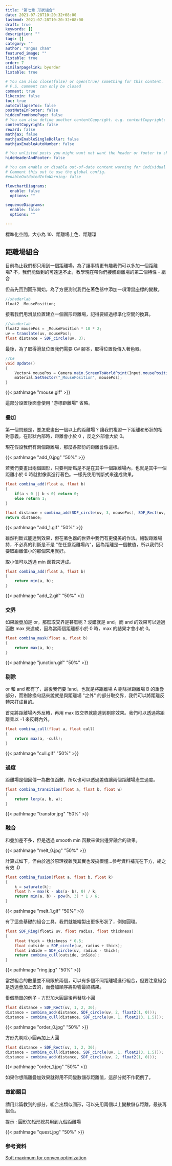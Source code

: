 ```yaml
---
title: "第七章 形狀組合"
date: 2021-07-28T10:20:32+08:00
lastmod: 2021-07-28T10:20:32+08:00
draft: true
keywords: []
description: ""
tags: []
category: ""
author: "angus chan"
featured_image: ""
listable: true
order: 7
similarpagelink: byorder
listable: true

# You can also close(false) or open(true) something for this content.
# P.S. comment can only be closed
comment: true
likecoin: false
toc: true
autoCollapseToc: false
postMetaInFooter: false
hiddenFromHomePage: false
# You can also define another contentCopyright. e.g. contentCopyright: "This is another copyright."
contentCopyright: false
reward: false
mathjax: false
mathjaxEnableSingleDollar: false
mathjaxEnableAutoNumber: false

# You unlisted posts you might want not want the header or footer to show
hideHeaderAndFooter: false

# You can enable or disable out-of-date content warning for individual post.
# Comment this out to use the global config.
#enableOutdatedInfoWarning: false

flowchartDiagrams:
  enable: false
  options: ""

sequenceDiagrams: 
  enable: false
  options: ""

---
```


標準化空間，大小為 10、距離場上色、距離環

## 距離場組合

目前為止我們都只用到一個距離場，為了讓事情更有趣我們可以多加一個距離場? 不，我們能做到的可遠遠不止，教學現在帶你們接觸距離場的第二個特性 - 組合

但首先回到圓形開始，為了方便測試我們在著色器中添加一項滑鼠座標的變數。

```csharp
//shaderlab
float2 _MousePosition;
```

接著我們用滑鼠位置建立一個圓形距離場，記得要經過標準化空間的換算。

```csharp
//shaderlab
float2 mousePos = _MousePosition * 10 * 2;
uv = translate(uv, mousePos);
float distance = SDF_circle(uv, 3);
```

最後，為了取得滑鼠位置我們需要 C# 腳本，取得位置後傳入著色器。

```csharp
//C#
void Update()
{
    Vector4 mousePos = Camera.main.ScreenToWorldPoint(Input.mousePosition);
    material.SetVector("_MousePosition", mousePos);
}
```

{{< pathImage "mouse.gif" >}}

這部分設置後面會使用 "游標距離場" 省略。

### 疊加

第一個問題是，要怎麼畫出一個以上的距離場 ? 讓我們複習一下距離和形狀的相對意義，在形狀內部時，距離會小於 0 ，反之外部會大於 0。

現在假設我們有兩個距離場，那麼各部份的距離會像這樣。

{{< pathImage "add_0.jpg" "50%" >}}

若我們要畫出兩個圖形，只要判斷點是不是在其中一個距離場內，也就是其中一個距離小於 0 時就對像素進行著色。一樣先使用判斷式來達成效果。

```csharp
float combina_add(float a, float b)
{
    if(a < 0 || b < 0) return 0;
    else return 1;
}
```

```csharp
float distance = combina_add(SDF_circle(uv, 3, mousePos), SDF_Rect(uv, 2, 1 , 0));
return distance;
```

{{< pathImage "add_1.gif" "50%" >}}

雖然判斷式能達到效果，但在著色器的世界中我們有更優美的作法。繪製距離場持，不必真的判斷是不是 "在任意距離場內"，因為距離是一個數值，所以我們只要取距離值小的那個來用就好。

取小值可以透過 min 函數來達成。

```csharp
float combina_add(float a, float b)
{
    return min(a, b);
}
```

{{< pathImage "add_2.gif" "50%" >}}

### 交界

如果說疊加是 or，那麼取交界是甚麼呢 ? 沒錯就是 and。而 and 的效果可以透過函數 max 來達成，因為當兩個距離都小於 0 時，max 的結果才會小於 0。

```csharp
float combina_mask(float a, float b)
{
    return max(a, b);
}
```

{{< pathImage "junction.gif" "50%" >}}

### 剔除

or 和 and 都有了，最後我們要 !and，也就是將距離場 A 剔除掉距離場 B 的重疊部分，而剔除換句話來說就是與距離場 "之外" 的部分取交界，我們可以將距離反轉來打成目的。

首先將距離場內外反轉，再用 max 取交界就能達到剔除效果。我們可以透過將距離乘以 -1 來反轉內外。

```csharp
float combina_cull(float a, float cull)
{
    return max(a, -cull);
}
```

{{< pathImage "cull.gif" "50%" >}}

### 過度

距離場是個回傳一為數值函數，所以也可以透過差值讓兩個距離場產生過度。

```csharp
float combina_transition(float a, float b, float w)
{
    return lerp(a, b, w);
}
```

{{< pathImage "transfor.jpg" "50%" >}}

### 融合

和疊加差不多，但是透過 smooth min 函數來做出邊界融合的效果。

{{< pathImage "melt_0.jpg" "50%" >}}

計算式如下，但由於過於原理複雜我其實也沒搞很懂...參考資料補充在下方，總之有效 :D

```csharp
float combina_fusion(float a, float b, float k)
{
    k = saturate(k);
    float h = max(k - abs(a- b), 0) / k;
    return min(a, b) - pow(h, 3) * 1 / 6;
}
```

{{< pathImage "melt_1.gif" "50%" >}}

有了這些基礎的組合工具，我們就能繪製出更多形狀了，例如圓環。

```csharp
float SDF_Ring(float2 uv, float radius, float thickness)
{
    float thick = thickness * 0.5;
    float outside = SDF_circle(uv, radius + thick);
    float inSide = SDF_circle(uv, radius - thick);
    return combina_cull(outside, inSide);
}
```

{{< pathImage "ring.jpg" "50%" >}}

當然組合的數量並不局限於兩個，可以有多個不同距離場進行組合，但要注意組合是透過疊加上去的，而疊加順序將影響最終結果。

舉個簡單的例子 - 方形加大圓最後再替除小圓

```csharp
float distance = SDF_Rect(uv, 1, 2, 30);
distance = combina_add(distance, SDF_circle(uv, 2, float2(1, 0)));
distance = combina_cull(distance, SDF_circle(uv, 1, float2(3, 1.5)));
```

{{< pathImage "order_0.jpg" "50%" >}}

方形先剃除小圓再加上大圓

```csharp
float distance = SDF_Rect(uv, 1, 2, 30);
distance = combina_cull(distance, SDF_circle(uv, 1, float2(3, 1.5)));
distance = combina_add(distance, SDF_circle(uv, 2, float2(1, 0)));
```

{{< pathImage "order_1.jpg" "50%" >}}

如果你想隔離疊加效果就得用不同變數儲存距離值，這部分就不作範例了。

### 章節題目

請用此篇教到的部分，組合出類似圖形，可以先用兩個以上變數儲存距離，最後再組合。

提示 : 圓形加矩形總共用到九個距離場

{{< pathImage "quest.jpg" "50%" >}}

### 參考資料

[Soft maximum for convex optimization](http://www.johndcook.com/blog/2010/01/13/soft-maximum/)